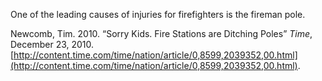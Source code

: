 One of the leading causes of injuries for firefighters is the fireman pole. 

Newcomb, Tim. 2010. “Sorry Kids. Fire Stations are Ditching Poles” _Time_, December 23, 2010. [http://content.time.com/time/nation/article/0,8599,2039352,00.html](http://content.time.com/time/nation/article/0,8599,2039352,00.html).